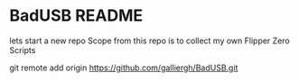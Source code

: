 # BadUSB README
lets start a new repo
Scope from this repo is to collect my own Flipper Zero Scripts

git remote add origin https://github.com/galliergh/BadUSB.git
